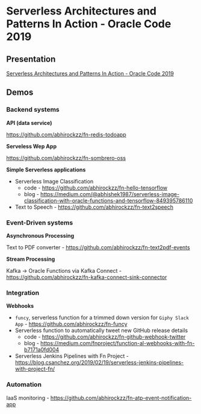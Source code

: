 # Serverless Architectures and Patterns In Action - Oracle Code 2019

## Presentation

[Serverless Architectures and Patterns In Action - Oracle Code 2019](ppt/serverless-architectures-and-patterns-in-action.pdf)

## Demos

### Backend systems

**API (data service)**

https://github.com/abhirockzz/fn-redis-todoapp

**Serveless Wep App**

https://github.com/abhirockzz/fn-sombrero-oss

**Simple Serverless applications**

- Serverless Image Classification
	- code - https://github.com/abhirockzz/fn-hello-tensorflow
	- blog - https://medium.com/@abhishek1987/serverless-image-classification-with-oracle-functions-and-tensorflow-849395786110
- Text to Speech - https://github.com/abhirockzz/fn-text2speech

### Event-Driven systems

**Asynchronous Processing**

Text to PDF converter - https://github.com/abhirockzz/fn-text2pdf-events

**Stream Processing**

Kafka -> Oracle Functions via Kafka Connect - https://github.com/abhirockzz/fn-kafka-connect-sink-connector

### Integration

**Webhooks**

- `funcy`, serverless function for a trimmed down version for `Giphy Slack App` - https://github.com/abhirockzz/fn-funcy
- Serverless function to automatically tweet new GitHub release details
	- code - https://github.com/abhirockzz/fn-github-webhook-twitter
	- blog - https://medium.com/fnproject/function-al-webhooks-with-fn-b7171a0fd004
- Serverless Jenkins Pipelines with Fn Project - https://blog.csanchez.org/2019/02/19/serverless-jenkins-pipelines-with-project-fn/

### Automation

IaaS monitoring - https://github.com/abhirockzz/fn-atp-event-notification-app
